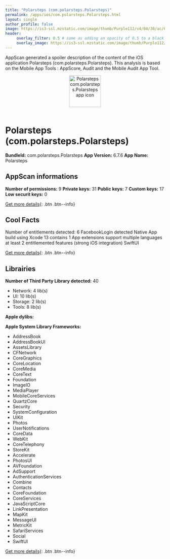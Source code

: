 ```yaml
---
title: "Polarsteps (com.polarsteps.Polarsteps)"
permalink: /apps/ios/com.polarsteps.Polarsteps.html
layout: single
author_profile: false
image: https://is3-ssl.mzstatic.com/image/thumb/Purple112/v4/04/30/ac/0430ac68-111d-ea54-cfa9-8a0a306a19af/AppIcon-1x_U007emarketing-0-5-0-85-220.png/512x512bb.jpg
header: 
     overlay_filter: 0.5 # same as adding an opacity of 0.5 to a black background
     overlay_image: https://is3-ssl.mzstatic.com/image/thumb/Purple112/v4/04/30/ac/0430ac68-111d-ea54-cfa9-8a0a306a19af/AppIcon-1x_U007emarketing-0-5-0-85-220.png/512x512bb.jpg
---
```

AppScan generated a spoiler description of the content of the iOS application Polarsteps (com.polarsteps.Polarsteps). This analysis is based on the Mobile App Tools : AppScore, Audit and the Mobile Audit App Tool.

  
  
<div style="text-align: center;"><img src="https://is3-ssl.mzstatic.com/image/thumb/Purple112/v4/04/30/ac/0430ac68-111d-ea54-cfa9-8a0a306a19af/AppIcon-1x_U007emarketing-0-5-0-85-220.png/512x512bb.jpg" width="100" height="100" alt="Polarsteps com.polarsteps.Polarsteps app icon"></div></br>
  
# Polarsteps (com.polarsteps.Polarsteps)

**BundleId:** com.polarsteps.Polarsteps
**App Version:** 6.7.6
**App Name:** Polarsteps


## AppScan informations 

**Number of permissions:** 9
**Private keys:** 31
**Public keys:** 7
**Custom keys:** 17
**Low securit keys:** 0
  
[Get more details](/pricing.html){: .btn .btn--info}

## Cool Facts

Number of entitlements detected: 6
FacebookLogin detected
Native App
build using Xcode 13
contains 1 App extensions
support multiple languages
at least 2 entitlemented features (strong iOS integration)
SwiftUI
  
[Get more details](/pricing.html){: .btn .btn--info}

## Librairies 
**Number of Third Party Library detected:** 40
- Network: 4 lib(s)
- UI: 10 lib(s)
- Storage: 2 lib(s)
- Tools: 8 lib(s)

**Apple dylibs:**


**Apple System Library Frameworks:**
- AddressBook
- AddressBookUI
- AssetsLibrary
- CFNetwork
- CoreGraphics
- CoreLocation
- CoreMedia
- CoreText
- Foundation
- ImageIO
- MediaPlayer
- MobileCoreServices
- QuartzCore
- Security
- SystemConfiguration
- UIKit
- Photos
- UserNotifications
- CoreData
- WebKit
- CoreTelephony
- StoreKit
- Accelerate
- PhotosUI
- AVFoundation
- AdSupport
- AuthenticationServices
- Combine
- Contacts
- CoreFoundation
- CoreServices
- JavaScriptCore
- LinkPresentation
- MapKit
- MessageUI
- MetricKit
- SafariServices
- Social
- SwiftUI


  
[Get more details](/pricing.html){: .btn .btn--info}

